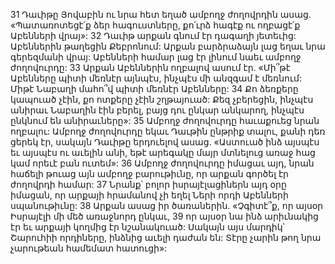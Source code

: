 31 Դաւիթը Յովաբին ու նրա հետ եղած ամբողջ ժողովրդին ասաց. «Պատառոտեցէ՛ք ձեր հագուստները, քո՛ւրձ հագէք ու ողբացէ՛ք Աբենների վրայ»: 32 Դաւիթ արքան գնում էր դագաղի յետեւից: Աբեններին թաղեցին Քեբրոնում: Արքան բարձրաձայն լաց եղաւ նրա գերեզմանի վրայ: Աբենների համար լաց էր լինում նաեւ ամբողջ ժողովուրդը: 33 Արքան Աբեններին ողբալով ասում էր.
«Մի՞թէ Աբենները պիտի մեռնէր այնպէս,
ինչպէս մի անզգամ է մեռնում:
Միթէ Նաբաղի մահո՞վ պիտի մեռնէր Աբենները:
34 Քո ձեռքերը կապուած չէին,
քո ոտքերը չէին շղթայուած:
Քեզ չբերեցին, ինչպէս անիրաւ Նաբաղին էին բերել,
բայց դու ընկար անկարող, ինչպէս ընկնում են անիրաւները»:
35 Ամբողջ ժողովուրդը հաւաքուեց նրան ողբալու: Ամբողջ ժողովուրդը եկաւ Դաւթին ընթրիք տալու, քանի դեռ ցերեկ էր, սակայն Դաւիթը երդուելով ասաց. «Աստուած ինձ այսպէս եւ այսպէս ու աւելին անի, եթէ արեգակը մայր մտնելուց առաջ հաց կամ որեւէ բան ուտեմ»: 36 Ամբողջ ժողովուրդը իմացաւ այդ, նրան հաճելի թուաց այն ամբողջ բարութիւնը, որ արքան գործել էր ժողովրդի համար: 37 Նրանք՝ բոլոր իսրայէլացիներն այդ օրը իմացան, որ արքայի հրամանով չի եղել Ների որդի Աբենների սպանութիւնը: 38 Արքան ասաց իր ծառաներին. «Չգիտէ՞ք, որ այսօր Իսրայէլի մի մեծ առաջնորդ ընկաւ, 39 որ այսօր նա ինձ արիւնակից էր եւ արքայի կողմից էր նշանակուած: Սակայն այս մարդիկ՝ Շարուհիի որդիները, ինձնից աւելի դաժան են: Տէրը չարին թող նրա չարութեան համեմատ հատուցի»:
